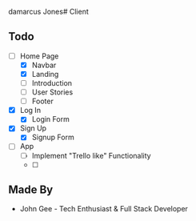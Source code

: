 damarcus Jones# Client

## Todo

- [ ] Home Page
  - [x] Navbar
  - [x] Landing
  - [ ] Introduction
  - [ ] User Stories
  - [ ] Footer
- [x] Log In
  - [x] Login Form
- [x] Sign Up
  - [x] Signup Form
- [ ] App
  - [ ] Implement "Trello like" Functionality
  - [ ]

## Made By

- John Gee - Tech Enthusiast & Full Stack Developer

